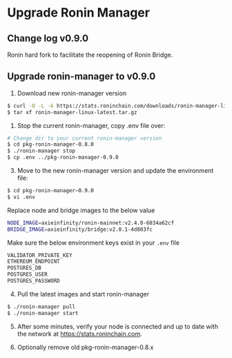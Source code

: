 # Upgrade Ronin Manager


## Change log v0.9.0

Ronin hard fork to facilitate the reopening of Ronin Bridge.

## Upgrade ronin-manager to v0.9.0

1. Download new ronin-manager version

```bash
$ curl -O -L -k https://stats.roninchain.com/downloads/ronin-manager-linux-latest.tar.gz
$ tar xf ronin-manager-linux-latest.tar.gz
```

1. Stop the current ronin-manager, copy .env file over:

```bash
# Change dir to your current ronin-manager version
$ cd pkg-ronin-manager-0.8.0
$ ./ronin-manager stop
$ cp .env ../pkg-ronin-manager-0.9.0
```

3. Move to the new ronin-manager version and update the environment file:

```bash
$ cd pkg-ronin-manager–0.9.0
$ vi .env
```

Replace node and bridge images to the below value

```bash
NODE_IMAGE=axieinfinity/ronin-mainnet:v2.4.0-6034a62cf
BRIDGE_IMAGE=axieinfinity/bridge:v2.0.1-4d803fc
```

Make sure the below environment keys exist in your `.env` file

```bash
VALIDATOR_PRIVATE_KEY
ETHEREUM_ENDPOINT
POSTGRES_DB
POSTGRES_USER
POSTGRES_PASSWORD
```

4. Pull the latest images and start ronin-manager

```bash
$ ./ronin-manager pull
$ ./ronin-manager start
```

5. After some minutes, verify your node is connected and up to date with the network at https://stats.roninchain.com.

6. Optionally remove old pkg-ronin-manager-0.8.x
